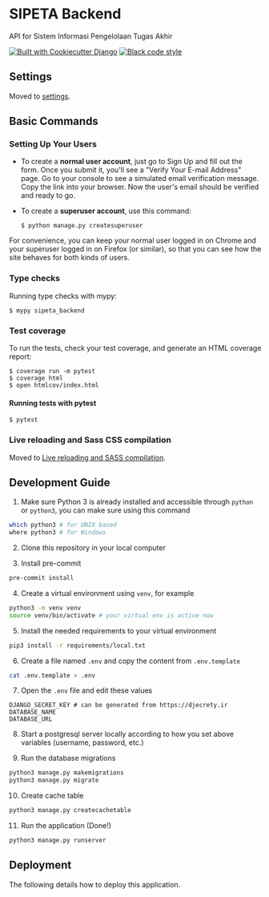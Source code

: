 # SIPETA Backend

API for Sistem Informasi Pengelolaan Tugas Akhir

[![Built with Cookiecutter Django](https://img.shields.io/badge/built%20with-Cookiecutter%20Django-ff69b4.svg?logo=cookiecutter)](https://github.com/cookiecutter/cookiecutter-django/)
[![Black code style](https://img.shields.io/badge/code%20style-black-000000.svg)](https://github.com/ambv/black)

## Settings

Moved to [settings](http://cookiecutter-django.readthedocs.io/en/latest/settings.html).

## Basic Commands

### Setting Up Your Users

-   To create a **normal user account**, just go to Sign Up and fill out the form. Once you submit it, you'll see a "Verify Your E-mail Address" page. Go to your console to see a simulated email verification message. Copy the link into your browser. Now the user's email should be verified and ready to go.

-   To create a **superuser account**, use this command:

        $ python manage.py createsuperuser

For convenience, you can keep your normal user logged in on Chrome and your superuser logged in on Firefox (or similar), so that you can see how the site behaves for both kinds of users.

### Type checks

Running type checks with mypy:

    $ mypy sipeta_backend

### Test coverage

To run the tests, check your test coverage, and generate an HTML coverage report:

    $ coverage run -m pytest
    $ coverage html
    $ open htmlcov/index.html

#### Running tests with pytest

    $ pytest

### Live reloading and Sass CSS compilation

Moved to [Live reloading and SASS compilation](https://cookiecutter-django.readthedocs.io/en/latest/developing-locally.html#sass-compilation-live-reloading).

## Development Guide

1. Make sure Python 3 is already installed and accessible through `python` or `python3`, you can make sure using this command
```sh
which python3 # for UNIX based
where python3 # for Windows
```

2. Clone this repository in your local computer

3. Install pre-commit
```sh
pre-commit install
```

4. Create a virtual environment using `venv`, for example
```sh
python3 -m venv venv
source venv/bin/activate # your virtual env is active now
```

5. Install the needed requirements to your virtual environment
```sh
pip3 install -r requirements/local.txt
```

6. Create a file named `.env` and copy the content from `.env.template`
```sh
cat .env.template > .env
```

7. Open the `.env` file and edit these values
```
DJANGO_SECRET_KEY # can be generated from https://djecrety.ir
DATABASE_NAME
DATABASE_URL
```

8. Start a postgresql server locally according to how you set above variables (username, password, etc.)

9. Run the database migrations
```sh
python3 manage.py makemigrations
python3 manage.py migrate
```

10. Create cache table
```sh
python3 manage.py createcachetable
```

11. Run the application (Done!)
```sh
python3 manage.py runserver
```

## Deployment

The following details how to deploy this application.
